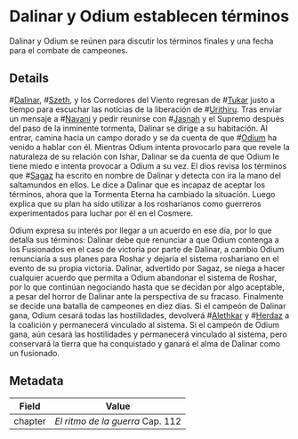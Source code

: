 # Dalinar y Odium establecen términos
Dalinar y Odium se reúnen para discutir los términos finales y una fecha para el combate de campeones.

## Details
#[Dalinar](characters/dalinar), #[Szeth](characters/szeth), y los Corredores del Viento regresan de #[Tukar](tukar) justo a tiempo para escuchar las noticias de la liberación de #[Urithiru](locations/urithiru). Tras enviar un mensaje a #[Navani](characters/navani) y pedir reunirse con #[Jasnah](characters/jasnah) y el Supremo después del paso de la inminente tormenta, Dalinar se dirige a su habitación. Al entrar, camina hacia un campo dorado y se da cuenta de que #[Odium](characters/odium) ha venido a hablar con él. Mientras Odium intenta provocarlo para que revele la naturaleza de su relación con Ishar, Dalinar se da cuenta de que Odium le tiene miedo e intenta provocar a Odium a su vez. El dios revisa los términos que #[Sagaz](characters/wit) ha escrito en nombre de Dalinar y detecta con ira la mano del saltamundos en ellos. Le dice a Dalinar que es incapaz de aceptar los términos, ahora que la Tormenta Eterna ha cambiado la situación. Luego explica que su plan ha sido utilizar a los rosharianos como guerreros experimentados para luchar por él en el Cosmere.

Odium expresa su interés por llegar a un acuerdo en ese día, por lo que detalla sus términos: Dalinar debe que renunciar a que Odium contenga a los Fusionados en el caso de victoria por parte de Dalinar, a cambio Odium renunciaría a sus planes para Roshar y dejaría el sistema roshariano en el evento de su propia victoria. Dalinar, advertido por Sagaz, se niega a hacer cualquier acuerdo que permita a Odium abandonar el sistema de Roshar, por lo que continúan negociando hasta que se decidan por algo aceptable, a pesar del horror de Dalinar ante la perspectiva de su fracaso. Finalmente se decide una batalla de campeones en diez días. Si el campeón de Dalinar gana, Odium cesará todas las hostilidades, devolverá #[Alethkar](locations/alethkar) y #[Herdaz](locations/herdaz) a la coalición y permanecerá vinculado al sistema. Si el campeón de Odium gana, aún cesará las hostilidades y permanecerá vinculado al sistema, pero conservará la tierra que ha conquistado y ganará el alma de Dalinar como un fusionado.

## Metadata
| Field | Value |
| ----- | ----- |
| chapter | *El ritmo de la guerra* Cap. 112|
